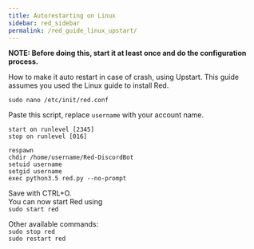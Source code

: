 ```yaml
---
title: Autorestarting on Linux
sidebar: red_sidebar
permalink: /red_guide_linux_upstart/
---
```


**NOTE: Before doing this, start it at least once and do the configuration process.**  

How to make it auto restart in case of crash, using Upstart. This guide assumes you used the Linux guide to install Red.

`sudo nano /etc/init/red.conf`

Paste this script, replace `username` with your account name.

```
start on runlevel [2345]
stop on runlevel [016]

respawn
chdir /home/username/Red-DiscordBot
setuid username
setgid username
exec python3.5 red.py --no-prompt
```

Save with CTRL+O.  
You can now start Red using  
`sudo start red`  

Other available commands:  
`sudo stop red`  
`sudo restart red`